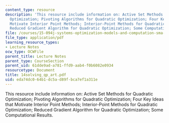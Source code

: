 ```yaml
---
content_type: resource
description: 'This resource include information on: Active Set Methods for Quadratic
  Optimization; Pivoting Algorithms for Quadratic Optimization; Four Key Ideas that
  Motivate Interior Point Methods; Interior-Point Methods for Quadratic Optimization;
  Reduced Gradient Algorithm for Quadratic Optimization; Some Computational Results.'
file: /courses/15-094j-systems-optimization-models-and-computation-sma-5223-spring-2004/eda74dc064b1dc5ad89fbca7ef1a311e_14solving_qp_art.pdf
file_type: application/pdf
learning_resource_types:
- Lecture Notes
ocw_type: OCWFile
parent_title: Lecture Notes
parent_type: CourseSection
parent_uid: 61dde9ad-a781-ffd9-aab4-f0b6082e0934
resourcetype: Document
title: 14solving_qp_art.pdf
uid: eda74dc0-64b1-dc5a-d89f-bca7ef1a311e
---
```

This resource include information on: Active Set Methods for Quadratic Optimization; Pivoting Algorithms for Quadratic Optimization; Four Key Ideas that Motivate Interior Point Methods; Interior-Point Methods for Quadratic Optimization; Reduced Gradient Algorithm for Quadratic Optimization; Some Computational Results.

